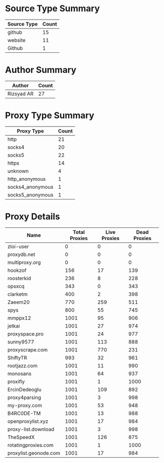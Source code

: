 # Source Type Summary

| Source Type | Count |
|-------------|-------|
| github | 15 |
| website | 11 |
| Github | 1 |


# Author Summary

| Author | Count |
|--------|-------|
| Rizsyad AR | 27 |


# Proxy Type Summary

| Proxy Type | Count |
|------------|-------|
| http | 21 |
| socks4 | 20 |
| socks5 | 22 |
| https | 14 |
| unknown | 4 |
| http_anonymous | 1 |
| socks4_anonymous | 1 |
| socks5_anonymous | 1 |


# Proxy Details

| Name | Total Proxies | Live Proxies | Dead Proxies |
|------|---------------|--------------|---------------|
| zloi-user | 0 | 0 | 0 |
| proxydb.net | 0 | 0 | 0 |
| multiproxy.org | 0 | 0 | 0 |
| hookzof | 156 | 17 | 139 |
| roosterkid | 236 | 8 | 228 |
| opsxcq | 343 | 0 | 343 |
| clarketm | 400 | 2 | 398 |
| Zaeem20 | 770 | 259 | 511 |
| spys | 800 | 55 | 745 |
| mmppx12 | 1001 | 95 | 906 |
| jetkai | 1001 | 27 | 974 |
| proxyspace.pro | 1001 | 24 | 977 |
| sunny9577 | 1001 | 113 | 888 |
| proxyscrape.com | 1001 | 770 | 231 |
| ShiftyTR | 993 | 32 | 961 |
| rootjazz.com | 1001 | 11 | 990 |
| monosans | 1001 | 64 | 937 |
| proxifly | 1001 | 1 | 1000 |
| ErcinDedeoglu | 1001 | 109 | 892 |
| proxy4parsing | 1001 | 3 | 998 |
| my-proxy.com | 1001 | 53 | 948 |
| B4RC0DE-TM | 1001 | 13 | 988 |
| openproxylist.xyz | 1001 | 17 | 984 |
| proxy-list.download | 1001 | 3 | 998 |
| TheSpeedX | 1001 | 126 | 875 |
| rotatingproxies.com | 1001 | 1 | 1000 |
| proxylist.geonode.com | 1001 | 17 | 984 |
